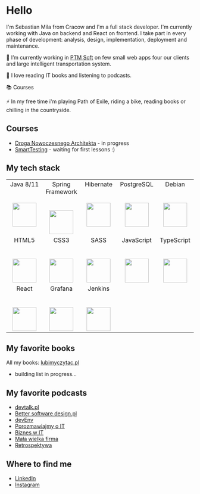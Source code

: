 # Hello
I'm Sebastian Mila from Cracow and I'm a full stack developer. I'm currently working with Java on backend and React on frontend. I take part in every phase of development: analysis, design, implementation, deployment and maintenance.

🔭 I’m currently working in [PTM Soft](https://ptmsoft.pl/) on few small web apps four our clients and large intelligent transportation system.

🌱 I love reading IT books and listening to podcasts.

:books: Courses

⚡ In my free time i'm playing Path of Exile, riding a bike, reading books or chilling in the countryside.

## Courses
* [Droga Nowoczesnego Architekta](https://droganowoczesnegoarchitekta.pl/) - in progress
* [SmartTesting](https://smarttesting.pl/) - waiting for first lessons :)

## My tech stack
<table>
  <tbody>
    <tr valign="top">
      <td width="20%" align="center">
        <span>Java 8/11</span><br><br><br>
        <img height="64px" src="https://cdn.svgporn.com/logos/java.svg">
      </td>
      <td width="20%" align="center">
        <span>Spring Framework</span><br><br><br>
        <img height="64px" src="https://cdn.svgporn.com/logos/css-3.svg">
      </td>
      <td width="20%" align="center">
        <span>Hibernate</span><br><br><br>
        <img height="64px" src="https://cdn.svgporn.com/logos/hibernate.svg">
      </td>
      <td width="20%" align="center">
        <span>PostgreSQL</span><br><br><br>
        <img height="64px" src="https://cdn.svgporn.com/logos/postgresql.svg">
      </td>
      <td width="20%" align="center">
        <span>Debian</span><br><br><br>
        <img height="64px" src="https://cdn.svgporn.com/logos/debian.svg">
      </td>
    </tr>
    <tr valign="top">
      <td width="20%" align="center">
        <span>HTML5</span><br><br><br>
        <img height="64px" src="https://cdn.svgporn.com/logos/html5.svg">
      </td>
      <td width="20%" align="center">
        <span>CSS3</span><br><br><br>
        <img height="64px" src="https://cdn.svgporn.com/logos/css-3.svg">
      </td>
      <td width="20%" align="center">
        <span>SASS</span><br><br><br>
        <img height="64px" src="https://cdn.svgporn.com/logos/sass.svg">
      </td>
      <td width="20%" align="center">
        <span>JavaScript</span><br><br><br>
        <img height="64px" src="https://cdn.svgporn.com/logos/javascript.svg">
      </td>
      <td width="20%" align="center">
        <span>TypeScript</span><br><br><br>
        <img height="64px" src="https://cdn.svgporn.com/logos/typescript.svg">
      </td>
    </tr>
    <tr valign="top">
       <td width="20%" align="center">
        <span>React</span><br><br><br>
        <img height="64px" src="https://cdn.svgporn.com/logos/react.svg">
      </td>
      <td width="20%" align="center">
        <span>Grafana</span><br><br><br>
        <img height="64px" src="https://cdn.svgporn.com/logos/grafana.svg">
      </td>
      <td width="20%" align="center">
        <span>Jenkins</span><br><br><br>
        <img height="64px" src="https://cdn.svgporn.com/logos/jenkins.svg">
      </td>
      <td width="20%" align="center">
       <br/>
      </td>
      <td width="20%" align="center">
       <br/>
      </td>
    </tr>
  </tbody>
</table>

## My favorite books
All my books: [lubimyczytac.pl](https://lubimyczytac.pl/profil/1740101/Sebastian)
* building list in progress...

## My favorite podcasts
* [devtalk.pl](https://devtalk.pl/)
* [Better software design.pl](https://bettersoftwaredesign.pl/)
* [devEnv](https://devenv.pl/podcast/)
* [Porozmawiajmy o IT](https://porozmawiajmyoit.pl/)
* [Biznes w IT](https://piotrbucki.pl/podcasty)
* [Mała wielka firma](https://malawielkafirma.pl/)
* [Retrospektywa](https://www.retrospektywa.com/)

## Where to find me
* [LinkedIn](https://www.linkedin.com/in/sebastian-mila-74a4631b3/)
* [Instagram](https://www.instagram.com/sebamila/)
